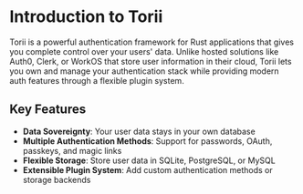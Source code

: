 # Introduction to Torii

Torii is a powerful authentication framework for Rust applications that gives you complete control over your users' data. Unlike hosted solutions like Auth0, Clerk, or WorkOS that store user information in their cloud, Torii lets you own and manage your authentication stack while providing modern auth features through a flexible plugin system.

## Key Features

- **Data Sovereignty**: Your user data stays in your own database
- **Multiple Authentication Methods**: Support for passwords, OAuth, passkeys, and magic links
- **Flexible Storage**: Store user data in SQLite, PostgreSQL, or MySQL
- **Extensible Plugin System**: Add custom authentication methods or storage backends
